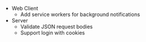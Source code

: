  * Web Client
   * Add service workers for background notifications
 * Server
   * Validate JSON request bodies
   * Support login with cookies

